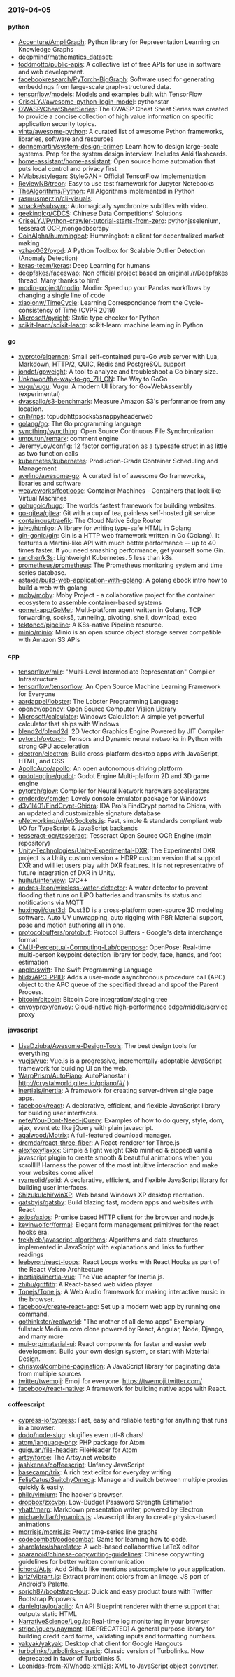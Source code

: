 ### 2019-04-05

#### python
* [Accenture/AmpliGraph](https://github.com/Accenture/AmpliGraph): Python library for Representation Learning on Knowledge Graphs
* [deepmind/mathematics_dataset](https://github.com/deepmind/mathematics_dataset): 
* [toddmotto/public-apis](https://github.com/toddmotto/public-apis): A collective list of free APIs for use in software and web development.
* [facebookresearch/PyTorch-BigGraph](https://github.com/facebookresearch/PyTorch-BigGraph): Software used for generating embeddings from large-scale graph-structured data.
* [tensorflow/models](https://github.com/tensorflow/models): Models and examples built with TensorFlow
* [CriseLYJ/awesome-python-login-model](https://github.com/CriseLYJ/awesome-python-login-model): pythonstar
* [OWASP/CheatSheetSeries](https://github.com/OWASP/CheatSheetSeries): The OWASP Cheat Sheet Series was created to provide a concise collection of high value information on specific application security topics.
* [vinta/awesome-python](https://github.com/vinta/awesome-python): A curated list of awesome Python frameworks, libraries, software and resources
* [donnemartin/system-design-primer](https://github.com/donnemartin/system-design-primer): Learn how to design large-scale systems. Prep for the system design interview. Includes Anki flashcards.
* [home-assistant/home-assistant](https://github.com/home-assistant/home-assistant):  Open source home automation that puts local control and privacy first
* [NVlabs/stylegan](https://github.com/NVlabs/stylegan): StyleGAN - Official TensorFlow Implementation
* [ReviewNB/treon](https://github.com/ReviewNB/treon): Easy to use test framework for Jupyter Notebooks
* [TheAlgorithms/Python](https://github.com/TheAlgorithms/Python): All Algorithms implemented in Python
* [rasmusmerzin/cli-visuals](https://github.com/rasmusmerzin/cli-visuals): 
* [smacke/subsync](https://github.com/smacke/subsync): Automagically synchronize subtitles with video.
* [geekinglcq/CDCS](https://github.com/geekinglcq/CDCS): Chinese Data Competitions' Solutions
* [CriseLYJ/Python-crawler-tutorial-starts-from-zero](https://github.com/CriseLYJ/Python-crawler-tutorial-starts-from-zero): pythonjsselenium, tesseract OCR,mongodbscrapy
* [CoinAlpha/hummingbot](https://github.com/CoinAlpha/hummingbot): Hummingbot: a client for decentralized market making
* [yzhao062/pyod](https://github.com/yzhao062/pyod): A Python Toolbox for Scalable Outlier Detection (Anomaly Detection)
* [keras-team/keras](https://github.com/keras-team/keras): Deep Learning for humans
* [deepfakes/faceswap](https://github.com/deepfakes/faceswap): Non official project based on original /r/Deepfakes thread. Many thanks to him!
* [modin-project/modin](https://github.com/modin-project/modin): Modin: Speed up your Pandas workflows by changing a single line of code
* [xiaolonw/TimeCycle](https://github.com/xiaolonw/TimeCycle): Learning Correspondence from the Cycle-consistency of Time (CVPR 2019)
* [Microsoft/pyright](https://github.com/Microsoft/pyright): Static type checker for Python
* [scikit-learn/scikit-learn](https://github.com/scikit-learn/scikit-learn): scikit-learn: machine learning in Python

#### go
* [xyproto/algernon](https://github.com/xyproto/algernon):  Small self-contained pure-Go web server with Lua, Markdown, HTTP/2, QUIC, Redis and PostgreSQL support
* [jondot/goweight](https://github.com/jondot/goweight): A tool to analyze and troubleshoot a Go binary size.
* [Unknwon/the-way-to-go_ZH_CN](https://github.com/Unknwon/the-way-to-go_ZH_CN): The Way to GoGo 
* [vugu/vugu](https://github.com/vugu/vugu): Vugu: A modern UI library for Go+WebAssembly (experimental)
* [dvassallo/s3-benchmark](https://github.com/dvassallo/s3-benchmark): Measure Amazon S3's performance from any location.
* [cnlh/nps](https://github.com/cnlh/nps): tcpudphttpsocks5snappyheaderweb
* [golang/go](https://github.com/golang/go): The Go programming language
* [syncthing/syncthing](https://github.com/syncthing/syncthing): Open Source Continuous File Synchronization
* [umputun/remark](https://github.com/umputun/remark): comment engine
* [JeremyLoy/config](https://github.com/JeremyLoy/config): 12 factor configuration as a typesafe struct in as little as two function calls
* [kubernetes/kubernetes](https://github.com/kubernetes/kubernetes): Production-Grade Container Scheduling and Management
* [avelino/awesome-go](https://github.com/avelino/awesome-go): A curated list of awesome Go frameworks, libraries and software
* [weaveworks/footloose](https://github.com/weaveworks/footloose): Container Machines - Containers that look like Virtual Machines
* [gohugoio/hugo](https://github.com/gohugoio/hugo): The worlds fastest framework for building websites.
* [go-gitea/gitea](https://github.com/go-gitea/gitea): Git with a cup of tea, painless self-hosted git service
* [containous/traefik](https://github.com/containous/traefik): The Cloud Native Edge Router
* [julvo/htmlgo](https://github.com/julvo/htmlgo): A library for writing type-safe HTML in Golang
* [gin-gonic/gin](https://github.com/gin-gonic/gin): Gin is a HTTP web framework written in Go (Golang). It features a Martini-like API with much better performance -- up to 40 times faster. If you need smashing performance, get yourself some Gin.
* [rancher/k3s](https://github.com/rancher/k3s): Lightweight Kubernetes. 5 less than k8s.
* [prometheus/prometheus](https://github.com/prometheus/prometheus): The Prometheus monitoring system and time series database.
* [astaxie/build-web-application-with-golang](https://github.com/astaxie/build-web-application-with-golang): A golang ebook intro how to build a web with golang
* [moby/moby](https://github.com/moby/moby): Moby Project - a collaborative project for the container ecosystem to assemble container-based systems
* [gomet-app/GoMet](https://github.com/gomet-app/GoMet): Multi-platform agent written in Golang. TCP forwarding, socks5, tunneling, pivoting, shell, download, exec
* [tektoncd/pipeline](https://github.com/tektoncd/pipeline): A K8s-native Pipeline resource.
* [minio/minio](https://github.com/minio/minio): Minio is an open source object storage server compatible with Amazon S3 APIs

#### cpp
* [tensorflow/mlir](https://github.com/tensorflow/mlir): "Multi-Level Intermediate Representation" Compiler Infrastructure
* [tensorflow/tensorflow](https://github.com/tensorflow/tensorflow): An Open Source Machine Learning Framework for Everyone
* [aardappel/lobster](https://github.com/aardappel/lobster): The Lobster Programming Language
* [opencv/opencv](https://github.com/opencv/opencv): Open Source Computer Vision Library
* [Microsoft/calculator](https://github.com/Microsoft/calculator): Windows Calculator: A simple yet powerful calculator that ships with Windows
* [blend2d/blend2d](https://github.com/blend2d/blend2d): 2D Vector Graphics Engine Powered by JIT Compiler
* [pytorch/pytorch](https://github.com/pytorch/pytorch): Tensors and Dynamic neural networks in Python with strong GPU acceleration
* [electron/electron](https://github.com/electron/electron): Build cross-platform desktop apps with JavaScript, HTML, and CSS
* [ApolloAuto/apollo](https://github.com/ApolloAuto/apollo): An open autonomous driving platform
* [godotengine/godot](https://github.com/godotengine/godot): Godot Engine  Multi-platform 2D and 3D game engine
* [pytorch/glow](https://github.com/pytorch/glow): Compiler for Neural Network hardware accelerators
* [cmderdev/cmder](https://github.com/cmderdev/cmder): Lovely console emulator package for Windows
* [d3v1l401/FindCrypt-Ghidra](https://github.com/d3v1l401/FindCrypt-Ghidra): IDA Pro's FindCrypt ported to Ghidra, with an updated and customizable signature database
* [uNetworking/uWebSockets.js](https://github.com/uNetworking/uWebSockets.js): Fast, simple & standards compliant web I/O for TypeScript & JavaScript backends
* [tesseract-ocr/tesseract](https://github.com/tesseract-ocr/tesseract): Tesseract Open Source OCR Engine (main repository)
* [Unity-Technologies/Unity-Experimental-DXR](https://github.com/Unity-Technologies/Unity-Experimental-DXR): The Experimental DXR project is a Unity custom version + HDRP custom version that support DXR and will let users play with DXR features. It is not representative of future integration of DXR in Unity.
* [huihut/interview](https://github.com/huihut/interview):  C/C++
* [andres-leon/wireless-water-detector](https://github.com/andres-leon/wireless-water-detector): A water detector to prevent flooding that runs on LiPO batteries and transmits its status and notifications via MQTT
* [huxingyi/dust3d](https://github.com/huxingyi/dust3d):  Dust3D is a cross-platform open-source 3D modeling software. Auto UV unwrapping, auto rigging with PBR Material support, pose and motion authoring all in one.
* [protocolbuffers/protobuf](https://github.com/protocolbuffers/protobuf): Protocol Buffers - Google's data interchange format
* [CMU-Perceptual-Computing-Lab/openpose](https://github.com/CMU-Perceptual-Computing-Lab/openpose): OpenPose: Real-time multi-person keypoint detection library for body, face, hands, and foot estimation
* [apple/swift](https://github.com/apple/swift): The Swift Programming Language
* [hlldz/APC-PPID](https://github.com/hlldz/APC-PPID): Adds a user-mode asynchronous procedure call (APC) object to the APC queue of the specified thread and spoof the Parent Process.
* [bitcoin/bitcoin](https://github.com/bitcoin/bitcoin): Bitcoin Core integration/staging tree
* [envoyproxy/envoy](https://github.com/envoyproxy/envoy): Cloud-native high-performance edge/middle/service proxy

#### javascript
* [LisaDziuba/Awesome-Design-Tools](https://github.com/LisaDziuba/Awesome-Design-Tools): The best design tools for everything 
* [vuejs/vue](https://github.com/vuejs/vue):  Vue.js is a progressive, incrementally-adoptable JavaScript framework for building UI on the web.
* [WarpPrism/AutoPiano](https://github.com/WarpPrism/AutoPiano):  AutoPianostar ( http://crystalworld.gitee.io/qpiano/#/ )
* [inertiajs/inertia](https://github.com/inertiajs/inertia): A framework for creating server-driven single page apps.
* [facebook/react](https://github.com/facebook/react): A declarative, efficient, and flexible JavaScript library for building user interfaces.
* [nefe/You-Dont-Need-jQuery](https://github.com/nefe/You-Dont-Need-jQuery): Examples of how to do query, style, dom, ajax, event etc like jQuery with plain javascript.
* [agalwood/Motrix](https://github.com/agalwood/Motrix): A full-featured download manager.
* [drcmda/react-three-fiber](https://github.com/drcmda/react-three-fiber): A React-renderer for Three.js
* [alexfoxy/laxxx](https://github.com/alexfoxy/laxxx): Simple & light weight (3kb minified & zipped) vanilla javascript plugin to create smooth & beautiful animations when you scrolllll! Harness the power of the most intuitive interaction and make your websites come alive!
* [ryansolid/solid](https://github.com/ryansolid/solid): A declarative, efficient, and flexible JavaScript library for building user interfaces.
* [ShizukuIchi/winXP](https://github.com/ShizukuIchi/winXP):  Web based Windows XP desktop recreation.
* [gatsbyjs/gatsby](https://github.com/gatsbyjs/gatsby): Build blazing fast, modern apps and websites with React
* [axios/axios](https://github.com/axios/axios): Promise based HTTP client for the browser and node.js
* [kevinwolfcr/formal](https://github.com/kevinwolfcr/formal):  Elegant form management primitives for the react hooks era.
* [trekhleb/javascript-algorithms](https://github.com/trekhleb/javascript-algorithms):  Algorithms and data structures implemented in JavaScript with explanations and links to further readings
* [leebyron/react-loops](https://github.com/leebyron/react-loops): React Loops works with React Hooks as part of the React Velcro Architecture
* [inertiajs/inertia-vue](https://github.com/inertiajs/inertia-vue): The Vue adapter for Inertia.js.
* [zhihu/griffith](https://github.com/zhihu/griffith): A React-based web video player
* [Tonejs/Tone.js](https://github.com/Tonejs/Tone.js): A Web Audio framework for making interactive music in the browser.
* [facebook/create-react-app](https://github.com/facebook/create-react-app): Set up a modern web app by running one command.
* [gothinkster/realworld](https://github.com/gothinkster/realworld): "The mother of all demo apps"  Exemplary fullstack Medium.com clone powered by React, Angular, Node, Django, and many more 
* [mui-org/material-ui](https://github.com/mui-org/material-ui): React components for faster and easier web development. Build your own design system, or start with Material Design.
* [chrisvxd/combine-pagination](https://github.com/chrisvxd/combine-pagination): A JavaScript library for paginating data from multiple sources 
* [twitter/twemoji](https://github.com/twitter/twemoji): Emoji for everyone. https://twemoji.twitter.com/
* [facebook/react-native](https://github.com/facebook/react-native): A framework for building native apps with React.

#### coffeescript
* [cypress-io/cypress](https://github.com/cypress-io/cypress): Fast, easy and reliable testing for anything that runs in a browser.
* [dodo/node-slug](https://github.com/dodo/node-slug): slugifies even utf-8 chars!
* [atom/language-php](https://github.com/atom/language-php): PHP package for Atom
* [guiguan/file-header](https://github.com/guiguan/file-header): FileHeader for Atom
* [artsy/force](https://github.com/artsy/force): The Artsy.net website
* [jashkenas/coffeescript](https://github.com/jashkenas/coffeescript): Unfancy JavaScript
* [basecamp/trix](https://github.com/basecamp/trix): A rich text editor for everyday writing
* [FelisCatus/SwitchyOmega](https://github.com/FelisCatus/SwitchyOmega): Manage and switch between multiple proxies quickly & easily.
* [philc/vimium](https://github.com/philc/vimium): The hacker's browser.
* [dropbox/zxcvbn](https://github.com/dropbox/zxcvbn): Low-Budget Password Strength Estimation
* [yhatt/marp](https://github.com/yhatt/marp): Markdown presentation writer, powered by Electron.
* [michaelvillar/dynamics.js](https://github.com/michaelvillar/dynamics.js): Javascript library to create physics-based animations
* [morrisjs/morris.js](https://github.com/morrisjs/morris.js): Pretty time-series line graphs
* [codecombat/codecombat](https://github.com/codecombat/codecombat): Game for learning how to code.
* [sharelatex/sharelatex](https://github.com/sharelatex/sharelatex): A web-based collaborative LaTeX editor
* [sparanoid/chinese-copywriting-guidelines](https://github.com/sparanoid/chinese-copywriting-guidelines): Chinese copywriting guidelines for better written communication
* [ichord/At.js](https://github.com/ichord/At.js): Add Github like mentions autocomplete to your application.
* [jariz/vibrant.js](https://github.com/jariz/vibrant.js): Extract prominent colors from an image. JS port of Android's Palette.
* [sorich87/bootstrap-tour](https://github.com/sorich87/bootstrap-tour): Quick and easy product tours with Twitter Bootstrap Popovers
* [danielgtaylor/aglio](https://github.com/danielgtaylor/aglio): An API Blueprint renderer with theme support that outputs static HTML
* [NarrativeScience/Log.io](https://github.com/NarrativeScience/Log.io): Real-time log monitoring in your browser
* [stripe/jquery.payment](https://github.com/stripe/jquery.payment): [DEPRECATED] A general purpose library for building credit card forms, validating inputs and formatting numbers.
* [yakyak/yakyak](https://github.com/yakyak/yakyak): Desktop chat client for Google Hangouts
* [turbolinks/turbolinks-classic](https://github.com/turbolinks/turbolinks-classic): Classic version of Turbolinks. Now deprecated in favor of Turbolinks 5.
* [Leonidas-from-XIV/node-xml2js](https://github.com/Leonidas-from-XIV/node-xml2js): XML to JavaScript object converter.
